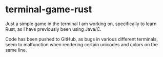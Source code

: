 # terminal-game-rust
Just a simple game in the terminal I am working on, specifically to learn Rust, as I have previously been using Java/C.

Code has been pushed to GitHub, as bugs in various different terminals, seem to malfunction when rendering certain unicodes and colors on the same line.
